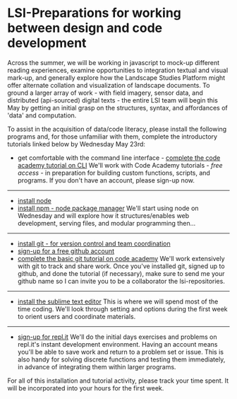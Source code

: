 # LSI-Preparations for working between design and code development

Across the summer, we will be working in javascript to mock-up different reading experiences, examine opportunities to integration textual and visual mark-up, and generally explore how the Landscape Studies Platform might offer alternate collation and visualization of landscape documents. To ground a larger array of work - with field imagery, sensor data, and distributed (api-sourced) digital texts - the entire LSI team will begin this May by getting an initial grasp on the structures, syntax, and affordances of 'data' and computation. 

To assist in the acquisition of data/code literacy, please install the following programs and, for those unfamiliar with them, complete the introductory tutorials linked below by Wednesday May 23rd:


+ get comfortable with the command line interface - [complete the code academy tutorial on CLI](https://www.codecademy.com/learn/learn-the-command-line)
   We'll work with Code Academy tutorials - *free access* - in preparation for building custom functions, scripts, and programs. If you don't have an account, please sign-up now.
---
+ [install node](https://nodejs.org/en/)
+ [install npm - node package manager](https://www.npmjs.com/)
   We'll start using node on Wednesday and will explore how it structures/enables web development, serving files, and modular programming then... 
---
+ [install git - for version control and team coordination](https://git-scm.com/)
+ [sign-up for a free github account](https://github.com/siteations/lsi-summer-prompts)
+ [complete the basic git tutorial on code academy](https://www.codecademy.com/learn/learn-git)
   We'll work extensively with git to track and share work. Once you've installed git, signed up to github, and done the tutorial (if necessary), make sure to send me your github name so I can invite you to be a collaborator the lsi-repositories. 
---
+ [install the sublime text editor](https://www.sublimetext.com/)
   This is where we will spend most of the time coding. We'll look through setting and options during the first week to orient users and coordinate materials.
---
+ [sign-up for repl.it](https://repl.it/)
   We'll do the initial days exercises and problems on repl.it's instant development environment. Having an account means you'll be able to save work and return to a problem set or issue. This is also handy for solving discrete functions and testing them immediately, in advance of integrating them within larger programs.
   
For all of this installation and tutorial activity, please track your time spent. It will be incorporated into your hours for the first week.
